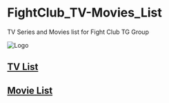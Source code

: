 # FightClub_TV-Movies_List
TV Series and Movies list for Fight Club TG Group

![Logo](https://raw.githubusercontent.com/MikereDD/FightClub_TV-Movies_List/master/img/fc-256x256.png)

## [TV List](https://github.com/MikereDD/FightClub_TV-Movies_List/blob/master/List/TV_List.md)

## [Movie List](https://github.com/MikereDD/FightClub_TV-Movies_List/blob/master/List/Movie_List.md)
